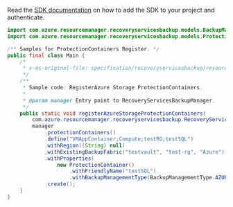 Read the [SDK documentation](https://github.com/Azure/azure-sdk-for-java/blob/azure-resourcemanager-recoveryservicesbackup_1.0.0-beta.2/sdk/recoveryservicesbackup/azure-resourcemanager-recoveryservicesbackup/README.md) on how to add the SDK to your project and authenticate.

```java
import com.azure.resourcemanager.recoveryservicesbackup.models.BackupManagementType;
import com.azure.resourcemanager.recoveryservicesbackup.models.ProtectionContainer;

/** Samples for ProtectionContainers Register. */
public final class Main {
    /*
     * x-ms-original-file: specification/recoveryservicesbackup/resource-manager/Microsoft.RecoveryServices/stable/2021-07-01/examples/AzureStorage/ProtectionContainers_Register.json
     */
    /**
     * Sample code: RegisterAzure Storage ProtectionContainers.
     *
     * @param manager Entry point to RecoveryServicesBackupManager.
     */
    public static void registerAzureStorageProtectionContainers(
        com.azure.resourcemanager.recoveryservicesbackup.RecoveryServicesBackupManager manager) {
        manager
            .protectionContainers()
            .define("VMAppContainer;Compute;testRG;testSQL")
            .withRegion((String) null)
            .withExistingBackupFabric("testvault", "test-rg", "Azure")
            .withProperties(
                new ProtectionContainer()
                    .withFriendlyName("testSQL")
                    .withBackupManagementType(BackupManagementType.AZURE_WORKLOAD))
            .create();
    }
}
```
